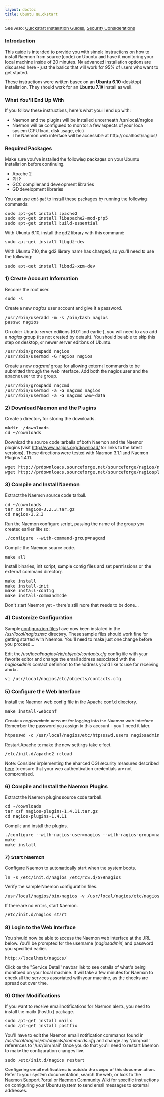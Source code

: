 ```yaml
---
layout: doctoc
title: Ubuntu Quickstart
---
```



<span class="glyphicon glyphicon-arrow-right"></span> See Also: <a href="quickstart.html">Quickstart Installation Guides</a>, <a href="security.html">Security Considerations</a>

### Introduction

This guide is intended to provide you with simple instructions on how to install Naemon from source (code) on Ubuntu and have it monitoring your local machine inside of 20 minutes.  No advanced installation options are discussed here - just the basics that will work for 95% of users who want to get started.

These instructions were written based on an <b>Ubuntu 6.10</b> (desktop) installation.  They should work for an <b>Ubuntu 7.10</b> install as well.

### What You'll End Up With

If you follow these instructions, here's what you'll end up with:

<ul>
<li>Naemon and the plugins will be installed underneath /usr/local/nagios</li>
<li>Naemon will be configured to monitor a few aspects of your local system (CPU load, disk usage, etc.)</li>
<li>The Naemon web interface will be accessible at http://localhost/nagios/</li>
</ul>

### Required Packages

Make sure you've installed the following packages on your Ubuntu installation before continuing. 

<ul>
<li>Apache 2</li>
<li>PHP</li>
<li>GCC compiler and development libraries</li>
<li>GD development libraries</li>
</ul>

You can use <i>apt-get</i> to install these packages by running the following commands:

<pre>
sudo apt-get install apache2
sudo apt-get install libapache2-mod-php5
sudo apt-get install build-essential
</pre>

With Ubuntu 6.10, install the gd2 library with this command:

<pre>
sudo apt-get install libgd2-dev
</pre>

With Ubuntu 7.10, the gd2 library name has changed, so you'll need to use the following:

<pre>
sudo apt-get install libgd2-xpm-dev
</pre>

### 1) Create Account Information

Become the root user.

<pre>
sudo -s
</pre>

Create a new <i>nagios</i> user account and give it a password.

<pre>
/usr/sbin/useradd -m -s /bin/bash nagios
passwd nagios
</pre>

On older Ubuntu server editions (6.01 and earlier), you will need to also add a <i>nagios</i> group (it's not created by default).  You should be able to skip this step on desktop, or newer server editions of Ubuntu.

<pre>
/usr/sbin/groupadd nagios
/usr/sbin/usermod -G nagios nagios
</pre>

Create a new <i>nagcmd</i> group for allowing external commands to be submitted through the web interface. Add both the nagios user and the apache user to the group.

<pre>
/usr/sbin/groupadd nagcmd
/usr/sbin/usermod -a -G nagcmd nagios
/usr/sbin/usermod -a -G nagcmd www-data
</pre>

### 2) Download Naemon and the Plugins

Create a directory for storing the downloads.

<pre>
mkdir ~/downloads
cd ~/downloads
</pre>

Download the source code tarballs of both Naemon and the Naemon plugins (visit <a href="http://www.nagios.org/download/">http://www.nagios.org/download/</a> for links to the latest versions).  These directions were tested with Naemon 3.1.1 and Naemon Plugins 1.4.11.

<pre>
wget http://prdownloads.sourceforge.net/sourceforge/nagios/nagios-3.2.3.tar.gz
wget http://prdownloads.sourceforge.net/sourceforge/nagiosplug/nagios-plugins-1.4.11.tar.gz
</pre>

### 3) Compile and Install Naemon

Extract the Naemon source code tarball.

<pre>
cd ~/downloads
tar xzf nagios-3.2.3.tar.gz
cd nagios-3.2.3
</pre>

Run the Naemon configure script, passing the name of the group you created earlier like so:

<pre>
./configure --with-command-group=nagcmd
</pre>

Compile the Naemon source code.

<pre>
make all
</pre>

Install binaries, init script, sample config files and set permissions on the external command directory.

<pre>
make install
make install-init
make install-config
make install-commandmode
</pre>

Don't start Naemon yet - there's still more that needs to be done...

### 4) Customize Configuration

Sample <a href="config.html">configuration files</a> have now been installed in the <i>/usr/local/nagios/etc</i> directory.  These sample files should work fine for getting started with Naemon.  You'll need to make just one change before you proceed...

Edit the <i>/usr/local/nagios/etc/objects/contacts.cfg</i> config file with your favorite editor and change the email address associated with the <i>nagiosadmin</i> contact definition to the address you'd like to use for receiving alerts.

<pre>
vi /usr/local/nagios/etc/objects/contacts.cfg
</pre>

### 5) Configure the Web Interface

Install the Naemon web config file in the Apache conf.d directory.

<pre>
make install-webconf
</pre>

Create a <i>nagiosadmin</i> account for logging into the Naemon web interface.  Remember the password you assign to this account - you'll need it later.

<pre>
htpasswd -c /usr/local/nagios/etc/htpasswd.users nagiosadmin
</pre>

Restart Apache to make the new settings take effect.

<pre>
/etc/init.d/apache2 reload
</pre>

<span class="glyphicon glyphicon-pencil"></span> Note: Consider implementing the ehanced CGI security measures described <a href="cgisecurity.html">here</a> to ensure that your web authentication credentials are not compromised.

### 6) Compile and Install the Naemon Plugins

Extract the Naemon plugins source code tarball.

<pre>
cd ~/downloads
tar xzf nagios-plugins-1.4.11.tar.gz
cd nagios-plugins-1.4.11
</pre>

Compile and install the plugins.

<pre>
./configure --with-nagios-user=nagios --with-nagios-group=nagios
make
make install
</pre>

### 7) Start Naemon

Configure Naemon to automatically start when the system boots.

<pre>
ln -s /etc/init.d/nagios /etc/rcS.d/S99nagios
</pre>

Verify the sample Naemon configuration files.

<pre>
/usr/local/nagios/bin/nagios -v /usr/local/nagios/etc/nagios.cfg
</pre>

If there are no errors, start Naemon.

<pre>
/etc/init.d/nagios start
</pre>

### 8) Login to the Web Interface

You should now be able to access the Naemon web interface at the URL below.  You'll be prompted for the username (<i>nagiosadmin</i>) and password you specified earlier.

<pre>
http://localhost/nagios/
</pre>

Click on the "Service Detail" navbar link to see details of what's being monitored on your local machine.  It will take a few minutes for Naemon to check all the services associated with your machine, as the checks are spread out over time.

### 9) Other Modifications

If you want to receive email notifications for Naemon alerts, you need to install the mailx (Postfix) package.

<pre>
sudo apt-get install mailx
sudo apt-get install postfix
</pre>

You'll have to edit the Naemon email notification commands found in <i>/usr/local/nagios/etc/objects/commands.cfg</i> and change any '/bin/mail' references to '/usr/bin/mail'.  Once you do that you'll need to restart Naemon to make the configuration changes live.

<pre>
sudo /etc/init.d/nagios restart
</pre>

Configuring email notifications is outside the scope of this documentation.  Refer to your system documentation, search the web, or look to the <a href="http://support.nagios.com" target="_blank">Naemon Support Portal</a> or <a href="http://wiki.nagios.org" target="_blank">Naemon Community Wiki</a> for specific instructions on configuring your Ubuntu system to send email messages to external addresses.
